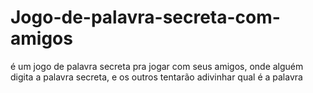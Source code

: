 # Jogo-de-palavra-secreta-com-amigos
é um jogo de palavra secreta pra jogar com seus amigos, onde alguém digita a palavra secreta, e os outros tentarão adivinhar qual é a palavra
